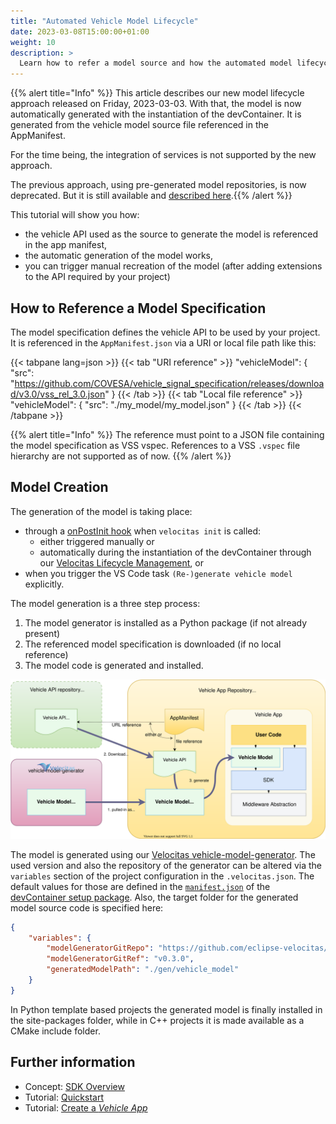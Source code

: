 ```yaml
---
title: "Automated Vehicle Model Lifecycle"
date: 2023-03-08T15:00:00+01:00
weight: 10
description: >
  Learn how to refer a model source and how the automated model lifecycle is working.
---
```


{{% alert title="Info" %}} This article describes our new model lifecycle approach released on Friday, 2023-03-03. With that, the model is now automatically generated with the instantiation of the devContainer. It is generated from the vehicle model source file referenced in the AppManifest.

For the time being, the integration of services is not supported by the new approach.

The previous approach, using pre-generated model repositories, is now deprecated. But it is still available and [described here](../manual_model_creation).{{% /alert %}}

This tutorial will show you how:

- the vehicle API used as the source to generate the model is referenced in the app manifest,
- the automatic generation of the model works,
- you can trigger manual recreation of the model (after adding extensions to the API required by your project)

## How to Reference a Model Specification

The model specification defines the vehicle API to be used by your project. It is referenced in the `AppManifest.json` via a URI or local file path like this:

{{< tabpane lang=json >}}
{{< tab "URI reference" >}}
"vehicleModel": {
    "src": "<https://github.com/COVESA/vehicle_signal_specification/releases/download/v3.0/vss_rel_3.0.json>"
}
{{< /tab >}}
{{< tab "Local file reference" >}}
"vehicleModel": {
    "src": "./my_model/my_model.json"
}
{{< /tab >}}
{{< /tabpane >}}

{{% alert title="Info" %}} The reference must point to a JSON file containing the model specification as VSS vspec. References to a VSS `.vspec` file hierarchy are not supported as of now.
{{% /alert %}}

## Model Creation

The generation of the model is taking place:

- through a [onPostInit hook](/docs/concepts/lifecycle_management/packages/usage/#installation) when `velocitas init` is called:
  - either triggered manually or
  - automatically during the instantiation of the devContainer through our [Velocitas Lifecycle Management](/docs/concepts/lifecycle_management), or
- when you trigger the VS Code task `(Re-)generate vehicle model` explicitly.

The model generation is a three step process:

1. The model generator is installed as a Python package (if not already present)
2. The referenced model specification is downloaded (if no local reference)
3. The model code is generated and installed.

![Model lifecycle overview](./model_lifecycle.drawio.svg)

The model is generated using our [Velocitas vehicle-model-generator](https://github.com/eclipse-velocitas/vehicle-model-generator).
The used version and also the repository of the generator can be altered via the `variables` section of the project configuration in the `.velocitas.json`.
The default values for those are defined in the [`manifest.json`](https://github.com/eclipse-velocitas/devenv-devcontainer-setup/blob/main/manifest.json) of the [devContainer setup package](https://github.com/eclipse-velocitas/devenv-devcontainer-setup).
Also, the target folder for the generated model source code is specified here:

```json
{
    "variables": {
        "modelGeneratorGitRepo": "https://github.com/eclipse-velocitas/vehicle-model-generator.git",
        "modelGeneratorGitRef": "v0.3.0",
        "generatedModelPath": "./gen/vehicle_model"
    }
}
```

In Python template based projects the generated model is finally installed in the site-packages folder, while in C++ projects it is made available as a CMake include folder.

## Further information

- Concept: [SDK Overview](/docs/concepts/development_model/vehicle_app_sdk.md)
- Tutorial: [Quickstart](/docs/tutorials/quickstart)
- Tutorial: [Create a _Vehicle App_](/docs/tutorials/vehicle_app_development)
